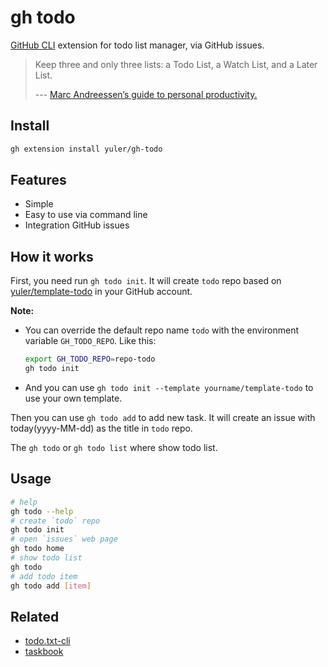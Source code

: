 # gh todo

[GitHub CLI] extension for todo list manager, via GitHub issues.

> Keep three and only three lists: a Todo List, a Watch List, and a Later List.
>
> --- [Marc Andreessen’s guide to personal productivity.
> ](https://pmarchive.com/guide_to_personal_productivity.html)

## Install

```bash
gh extension install yuler/gh-todo
```

## Features

- Simple
- Easy to use via command line
- Integration GitHub issues

## How it works

First, you need run `gh todo init`. It will create `todo` repo based on [yuler/template-todo](https://github.com/yuler/template-todo) in your GitHub account.

**Note:**

- You can override the default repo name `todo` with the environment variable `GH_TODO_REPO`. Like this:

  ```bash
  export GH_TODO_REPO=repo-todo
  gh todo init
  ```

- And you can use `gh todo init --template yourname/template-todo` to use your own template.

Then you can use `gh todo add` to add new task. It will create an issue with today(yyyy-MM-dd) as the title in `todo` repo.

The `gh todo` or `gh todo list` where show todo list.

## Usage

```bash
# help
gh todo --help
# create `todo` repo
gh todo init
# open `issues` web page
gh todo home
# show todo list
gh todo
# add todo item
gh todo add [item]
```

## Related

- [todo.txt-cli]
- [taskbook]

<!-- Links -->

[github cli]: https://github.com/cli/cli
[todo.txt-cli]: https://github.com/todotxt/todo.txt-cli
[taskbook]: https://github.com/klaussinani/taskbook
